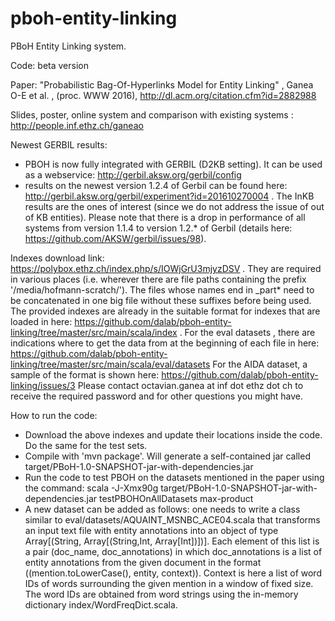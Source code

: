 # pboh-entity-linking

PBoH Entity Linking system.

Code: beta version 

Paper: "Probabilistic Bag-Of-Hyperlinks Model for Entity Linking" , Ganea O-E et al. , (proc. WWW 2016), http://dl.acm.org/citation.cfm?id=2882988

Slides, poster, online system and comparison with existing systems : http://people.inf.ethz.ch/ganeao

Newest GERBIL results: 
- PBOH is now fully integrated with GERBIL (D2KB setting). It can be used as a webservice: http://gerbil.aksw.org/gerbil/config 
- results on the newest version 1.2.4 of Gerbil can be found here: http://gerbil.aksw.org/gerbil/experiment?id=201610270004 . The InKB results are the ones of interest (since we do not address the issue of out of KB entities). Please note that there is a drop in performance of all systems from version 1.1.4 to version 1.2.* of Gerbil (details here: https://github.com/AKSW/gerbil/issues/98). 


Indexes download link: https://polybox.ethz.ch/index.php/s/IOWjGrU3mjyzDSV . They are required in various places (i.e. wherever there are file paths containing the prefix '/media/hofmann-scratch/'). The files whose names end in _part* need to be concatenated in one big file without these suffixes before being used. The provided indexes are already in the suitable format for indexes that are loaded in here: https://github.com/dalab/pboh-entity-linking/tree/master/src/main/scala/index . For the eval datasets , there are indications where to get the data from at the beginning of each file in here: https://github.com/dalab/pboh-entity-linking/tree/master/src/main/scala/eval/datasets For the AIDA dataset, a sample of the format is shown here: https://github.com/dalab/pboh-entity-linking/issues/3
Please contact octavian.ganea at inf dot ethz dot ch to receive the required password and for other questions you might have.

How to run the code:
- Download the above indexes and update their locations inside the code. Do the same for the test sets.
- Compile with 'mvn package'. Will generate a self-contained jar called target/PBoH-1.0-SNAPSHOT-jar-with-dependencies.jar
- Run the code to test PBOH on the datasets mentioned in the paper using the command: scala -J-Xmx90g target/PBoH-1.0-SNAPSHOT-jar-with-dependencies.jar testPBOHOnAllDatasets max-product
- A new dataset can be added as follows: one needs to write a class similar to eval/datasets/AQUAINT_MSNBC_ACE04.scala that transforms an input text file with entity annotations into an object of type Array[(String, Array[(String,Int, Array[Int])])]. Each element of this list is a pair (doc_name, doc_annotations) in which doc_annotations is a list of entity annotations from the given document in the format  ((mention.toLowerCase(), entity, context)). Context is here a list of word IDs of words surrounding the given mention in a window of fixed size. The word IDs are obtained from word strings using the in-memory dictionary index/WordFreqDict.scala.   
